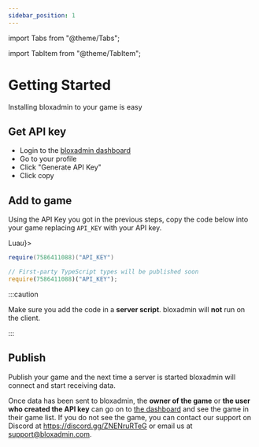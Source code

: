 ```yaml
---
sidebar_position: 1
---
```


import Tabs from "@theme/Tabs";

import TabItem from "@theme/TabItem";

# Getting Started

Installing bloxadmin to your game is easy

## Get API key

- Login to the [bloxadmin dashboard](https://bloxadmin.com)
- Go to your profile
- Click "Generate API Key"
- Click copy

## Add to game

Using the API Key you got in the previous steps, copy the code below into your
game replacing `API_KEY` with your API key.

<Tabs>
<TabItem value="lua" label={<>Lua<i>u</i></>}>

```lua
require(7586411088)("API_KEY")
```

</TabItem>
<TabItem value="ts" label="Roblox TS">

```ts
// First-party TypeScript types will be published soon
require(7586411088)("API_KEY");
```

</TabItem>
</Tabs>

:::caution

Make sure you add the code in a **server script**. bloxadmin will **not** run on
the client.

:::

## Publish

Publish your game and the next time a server is started bloxadmin will connect
and start receiving data.

Once data has been sent to bloxadmin, the **owner of the game** or **the user
who created the API key** can go on to [the dashboard](https://bloxadmin.com)
and see the game in their game list. If you do not see the game, you can contact
our support on Discord at https://discord.gg/ZNENruRTeG or email us at
support@bloxadmin.com.
